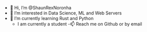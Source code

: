 - 👋 Hi, I’m @ShaunRexNoronha
- 👀 I’m interested in Data Science, ML and Web Servers
- 🌱 I’m currently learning Rust and Python
  - I am currently a student
-📫 Reach me on Github or by email 

<!---
ShaunRexNoronha/ShaunRexNoronha is a ✨ special ✨ repository because its `README.md` (this file) appears on your GitHub profile.
You can click the Preview link to take a look at your changes.
--->
